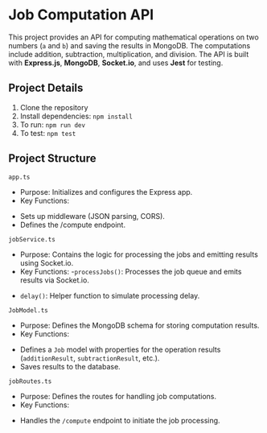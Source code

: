 # Job Computation API

This project provides an API for computing mathematical operations on two numbers (`a` and `b`) and saving the results in MongoDB. The computations include addition, subtraction, multiplication, and division. The API is built with **Express.js**, **MongoDB**, **Socket.io**, and uses **Jest** for testing.

## Project Details
1. Clone the repository
2. Install dependencies: `npm install`
3. To run: `npm run dev`
4. To test: `npm test`

## Project Structure
`app.ts`
* Purpose: Initializes and configures the Express app.
* Key Functions:
- Sets up middleware (JSON parsing, CORS).
- Defines the /compute endpoint.

`jobService.ts`
* Purpose: Contains the logic for processing the jobs and emitting results using Socket.io.
* Key Functions:
-`processJobs()`: Processes the job queue and emits results via Socket.io.
- `delay()`: Helper function to simulate processing delay.

`JobModel.ts`
* Purpose: Defines the MongoDB schema for storing computation results.
* Key Functions:
- Defines a `Job` model with properties for the operation results         (`additionResult`, `subtractionResult`, etc.).
- Saves results to the database.

`jobRoutes.ts`
* Purpose: Defines the routes for handling job computations.
* Key Functions:
- Handles the `/compute` endpoint to initiate the job processing.
